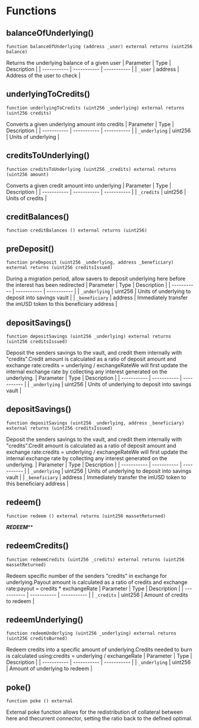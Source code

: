 # Functions

## balanceOfUnderlying()
`function balanceOfUnderlying (address _user) external returns (uint256 balance)`

Returns the underlying balance of a given user
| Parameter   | Type        | Description |
| ----------- | ----------- | ----------- | 
| `_user` | address | Address of the user to check |

## underlyingToCredits()
`function underlyingToCredits (uint256 _underlying) external returns (uint256 credits)`

Converts a given underlying amount into credits
| Parameter   | Type        | Description |
| ----------- | ----------- | ----------- | 
| `_underlying` | uint256 | Units of underlying |

## creditsToUnderlying()
`function creditsToUnderlying (uint256 _credits) external returns (uint256 amount)`

Converts a given credit amount into underlying
| Parameter   | Type        | Description |
| ----------- | ----------- | ----------- | 
| `_credits` | uint256 | Units of credits |

## creditBalances()
`function creditBalances () external returns (uint256)`



## preDeposit()
`function preDeposit (uint256 _underlying, address _beneficiary) external returns (uint256 creditsIssued)`

During a migration period, allow savers to deposit underlying here before the interest has been redirected
| Parameter   | Type        | Description |
| ----------- | ----------- | ----------- | 
| `_underlying` | uint256 | Units of underlying to deposit into savings vault |
| `_beneficiary` | address | Immediately transfer the imUSD token to this beneficiary address |

## depositSavings()
`function depositSavings (uint256 _underlying) external returns (uint256 creditsIssued)`

Deposit the senders savings to the vault, and credit them internally with "credits".Credit amount is calculated as a ratio of deposit amount and exchange rate:credits = underlying / exchangeRateWe will first update the internal exchange rate by collecting any interest generated on the underlying.
| Parameter   | Type        | Description |
| ----------- | ----------- | ----------- | 
| `_underlying` | uint256 | Units of underlying to deposit into savings vault |

## depositSavings()
`function depositSavings (uint256 _underlying, address _beneficiary) external returns (uint256 creditsIssued)`

Deposit the senders savings to the vault, and credit them internally with "credits".Credit amount is calculated as a ratio of deposit amount and exchange rate:credits = underlying / exchangeRateWe will first update the internal exchange rate by collecting any interest generated on the underlying.
| Parameter   | Type        | Description |
| ----------- | ----------- | ----------- | 
| `_underlying` | uint256 | Units of underlying to deposit into savings vault |
| `_beneficiary` | address | Immediately transfer the imUSD token to this beneficiary address |

## redeem()
`function redeem () external returns (uint256 massetReturned)`

*************************************REDEEM***************************************

## redeemCredits()
`function redeemCredits (uint256 _credits) external returns (uint256 massetReturned)`

Redeem specific number of the senders "credits" in exchange for underlying.Payout amount is calculated as a ratio of credits and exchange rate:payout = credits * exchangeRate
| Parameter   | Type        | Description |
| ----------- | ----------- | ----------- | 
| `_credits` | uint256 | Amount of credits to redeem |

## redeemUnderlying()
`function redeemUnderlying (uint256 _underlying) external returns (uint256 creditsBurned)`

Redeem credits into a specific amount of underlying.Credits needed to burn is calculated using:credits = underlying / exchangeRate
| Parameter   | Type        | Description |
| ----------- | ----------- | ----------- | 
| `_underlying` | uint256 | Amount of underlying to redeem |

## poke()
`function poke () external`

External poke function allows for the redistribution of collateral between here and thecurrent connector, setting the ratio back to the defined optimal.


